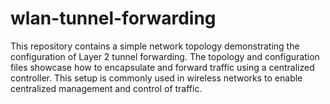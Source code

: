 # wlan-tunnel-forwarding
This repository contains a simple network topology demonstrating the configuration of Layer 2 tunnel forwarding. The topology and configuration files showcase how to encapsulate and forward traffic using a centralized controller. This setup is commonly used in wireless networks to enable centralized management and control of traffic.
